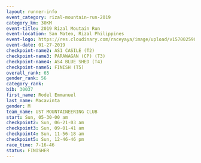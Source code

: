 ```yaml
---
layout: runner-info 
event_category: rizal-mountain-run-2019 
category_km: 30KM 
event-title: 2019 Rizal Moutain Run 
event-location: San Mateo, Rizal Philippines 
event-logo: https://res.cloudinary.com/raceyaya/image/upload/v1570025909/logo/rizal-mountain_gkfete.jpg 
event-date: 01-27-2019 
checkpoint-name2: AS1 CASILE (T2) 
checkpoint-name3: PARAWAGAN (CP) (T3) 
checkpoint-name4: AS4 BLUE SHED (T4) 
checkpoint-name5: FINISH (T5) 
overall_rank: 65
gender_rank: 56
category_rank: 
bib: 30037
first_name: Rodel Emmanuel
last_name: Macavinta
gender: M
team_name: UST MOUNTAINEERING CLUB
start: Sun, 05-30-00 am
checkpoint2: Sun, 06-21-03 am
checkpoint3: Sun, 09-01-41 am
checkpoint4: Sun, 11-56-18 am
checkpoint5: Sun, 12-46-46 pm
race_time: 7-16-46
status: FINISHER
---
```

